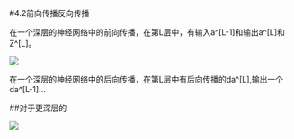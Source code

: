 #4.2前向传播反向传播

在一个深层的神经网络中的前向传播，在第L层中，有输入a^[L-1]和输出a^[L]和Z^[L]。

![](https://cdn.jsdelivr.net/gh/tj-messi/picture/1725415462218.png)

在一个深层的神经网络中的后向传播，在第L层中有后向传播的da^[L],输出一个da^[L-1]...


##对于更深层的

![](https://cdn.jsdelivr.net/gh/tj-messi/picture/1725548517695.png)


